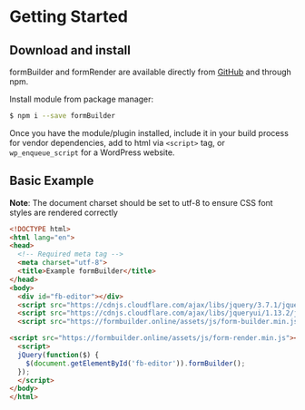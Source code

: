 # Getting Started

## Download and install

formBuilder and formRender are available directly from [GitHub](https://github.com/kevinchappell/formBuilder/tree/master/dist) and through npm.

Install module from package manager:

```bash
$ npm i --save formBuilder
```

Once you have the module/plugin installed, include it in your build process for vendor dependencies, add to html via `<script>` tag, or `wp_enqueue_script` for a WordPress website.

## Basic Example

**Note**: The document charset should be set to utf-8 to ensure CSS font styles are rendered correctly 

```html
<!DOCTYPE html>
<html lang="en">
<head>
  <!-- Required meta tag -->
  <meta charset="utf-8">
  <title>Example formBuilder</title>
</head>
<body>
  <div id="fb-editor"></div>
  <script src="https://cdnjs.cloudflare.com/ajax/libs/jquery/3.7.1/jquery.min.js"></script>
  <script src="https://cdnjs.cloudflare.com/ajax/libs/jqueryui/1.13.2/jquery-ui.min.js"></script>
  <script src="https://formbuilder.online/assets/js/form-builder.min.js"></script>

<script src="https://formbuilder.online/assets/js/form-render.min.js"></script>
  <script>
  jQuery(function($) {
    $(document.getElementById('fb-editor')).formBuilder();
  });
  </script>
</body>
</html>
```

